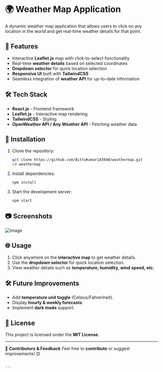 # 🌍 Weather Map Application

A dynamic weather map application that allows users to click on any location in the world and get real-time weather details for that point.

## 🚀 Features
- Interactive **Leaflet.js** map with click-to-select functionality
- Real-time **weather details** based on selected coordinates
- **Dropdown selector** for quick location selection
- **Responsive UI** built with **TailwindCSS**
- Seamless integration of **weather API** for up-to-date information

## 🛠️ Tech Stack
- **React.js** - Frontend framework
- **Leaflet.js** - Interactive map rendering
- **TailwindCSS** - Styling
- **OpenWeather API / Any Weather API** - Fetching weather data

## 📌 Installation

1. Clone the repository:
   ```sh
   git clone https://github.com/BittuKumar183040/weathermap.git
   cd weathermap
   ```

2. Install dependencies:
   ```sh
   npm install
   ```
   
4. Start the development server:
   ```sh
   npm start
   ```

## 📷 Screenshots
![image](https://github.com/user-attachments/assets/161fffa0-26a6-45e1-a767-f6a9d9993bad)


## 🌐 Usage
1. Click anywhere on the **interactive map** to get weather details.
2. Use the **dropdown selector** for quick location selection.
3. View weather details such as **temperature, humidity, wind speed, etc.**

## 🛠️ Future Improvements
- Add **temperature unit toggle** (Celsius/Fahrenheit).
- Display **hourly & weekly forecasts**.
- Implement **dark mode** support.

## 📜 License
This project is licensed under the **MIT License**.

---

🔗 **Contributors & Feedback**
Feel free to **contribute** or suggest improvements! 😊
```

---
